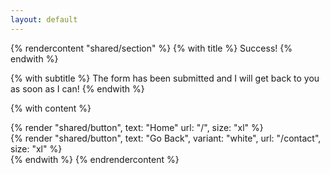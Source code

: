 ```yaml
---
layout: default
---
```


{% rendercontent "shared/section" %}
  {% with title %}
    Success!
  {% endwith %}

  {% with subtitle %}
    The form has been submitted and I will get back to you as soon as I can!
  {% endwith %}

  {% with content %}
    <div class="flex justify-center my-8 md:my-12">
      {% render "shared/button", text: "Home" url: "/", size: "xl" %}
      <div class="inline-flex ml-3">
        {% render "shared/button", text: "Go Back", variant: "white", url: "/contact", size: "xl" %}
      </div>
    </div>
  {% endwith %}
{% endrendercontent %}
